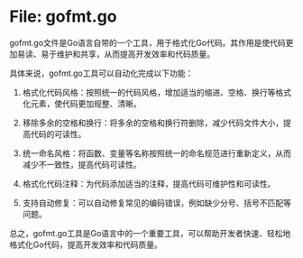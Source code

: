# File: gofmt.go

gofmt.go文件是Go语言自带的一个工具，用于格式化Go代码。其作用是使代码更加易读、易于维护和共享，从而提高开发效率和代码质量。

具体来说，gofmt.go工具可以自动化完成以下功能：

1. 格式化代码风格：按照统一的代码风格，增加适当的缩进、空格、换行等格式化元素，使代码更加规整、清晰。

2. 移除多余的空格和换行：将多余的空格和换行符删除，减少代码文件大小，提高代码的可读性。

3. 统一命名风格：将函数、变量等名称按照统一的命名规范进行重新定义，从而减少不一致性，提高代码可读性。

4. 格式化代码注释：为代码添加适当的注释，提高代码可维护性和可读性。

5. 支持自动修复：可以自动修复常见的编码错误，例如缺少分号、括号不匹配等问题。

总之，gofmt.go工具是Go语言中的一个重要工具，可以帮助开发者快速、轻松地格式化Go代码，提高开发效率和代码质量。

